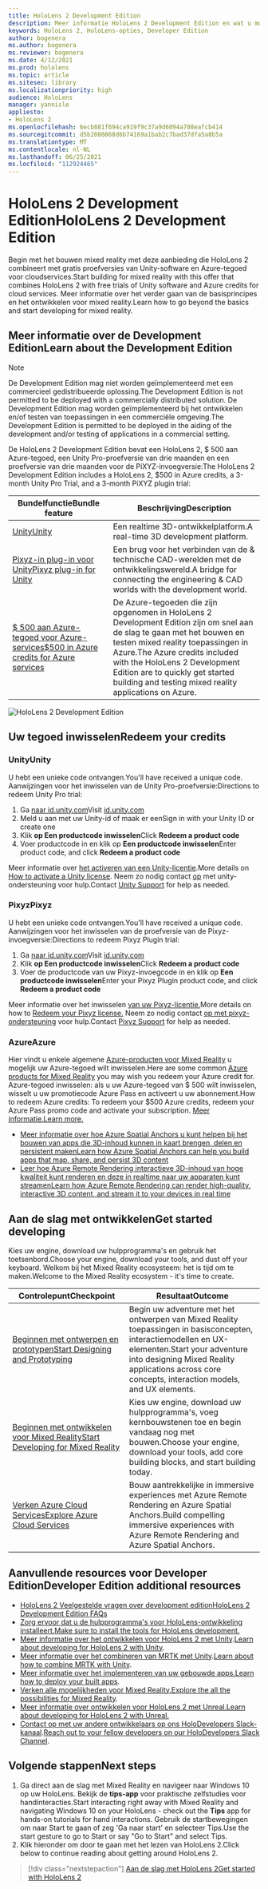 ```yaml
---
title: HoloLens 2 Development Edition
description: Meer informatie HoloLens 2 Development Edition en wat u moet doen nadat u er een van uw eigen hebt.
keywords: HoloLens 2, HoloLens-opties, Developer Edition
author: bogenera
ms.author: bogenera
ms.reviewer: bogenera
ms.date: 4/12/2021
ms.prod: hololens
ms.topic: article
ms.sitesec: library
ms.localizationpriority: high
audience: HoloLens
manager: yannisle
appliesto:
- HoloLens 2
ms.openlocfilehash: 6ecb881f694ca919f9c37a9d6094a708eafcb414
ms.sourcegitcommit: d5b2080868d6b74169a1bab2c7bad37dfa5a8b5a
ms.translationtype: MT
ms.contentlocale: nl-NL
ms.lasthandoff: 06/25/2021
ms.locfileid: "112924465"
---
```

# <a name="hololens-2-development-edition"></a><span data-ttu-id="b9d9e-104">HoloLens 2 Development Edition</span><span class="sxs-lookup"><span data-stu-id="b9d9e-104">HoloLens 2 Development Edition</span></span>

<span data-ttu-id="b9d9e-105">Begin met het bouwen mixed reality met deze aanbieding die HoloLens 2 combineert met gratis proefversies van Unity-software en Azure-tegoed voor cloudservices.</span><span class="sxs-lookup"><span data-stu-id="b9d9e-105">Start building for mixed reality with this offer that combines HoloLens 2 with free trials of Unity software and Azure credits for cloud services.</span></span> <span data-ttu-id="b9d9e-106">Meer informatie over het verder gaan van de basisprincipes en het ontwikkelen voor mixed reality.</span><span class="sxs-lookup"><span data-stu-id="b9d9e-106">Learn how to go beyond the basics and start developing for mixed reality.</span></span>

## <a name="learn-about-the-development-edition"></a><span data-ttu-id="b9d9e-107">Meer informatie over de Development Edition</span><span class="sxs-lookup"><span data-stu-id="b9d9e-107">Learn about the Development Edition</span></span>

> [!NOTE]
> <span data-ttu-id="b9d9e-108">De Development Edition mag niet worden geïmplementeerd met een commercieel gedistribueerde oplossing.</span><span class="sxs-lookup"><span data-stu-id="b9d9e-108">The Development Edition is not permitted to be deployed with a commercially distributed solution.</span></span> <span data-ttu-id="b9d9e-109">De Development Edition mag worden geïmplementeerd bij het ontwikkelen en/of testen van toepassingen in een commerciële omgeving.</span><span class="sxs-lookup"><span data-stu-id="b9d9e-109">The Development Edition is permitted to be deployed in the aiding of the development and/or testing of applications in a commercial setting.</span></span>  

<span data-ttu-id="b9d9e-110">De HoloLens 2 Development Edition bevat een HoloLens 2, $ 500 aan Azure-tegoed, een Unity Pro-proefversie van drie maanden en een proefversie van drie maanden voor de PiXYZ-invoegversie:</span><span class="sxs-lookup"><span data-stu-id="b9d9e-110">The HoloLens 2 Development Edition includes a HoloLens 2, $500 in Azure credits, a 3-month Unity Pro Trial, and a 3-month PiXYZ plugin trial:</span></span>

| <span data-ttu-id="b9d9e-111">Bundelfunctie</span><span class="sxs-lookup"><span data-stu-id="b9d9e-111">Bundle feature</span></span> | <span data-ttu-id="b9d9e-112">Beschrijving</span><span class="sxs-lookup"><span data-stu-id="b9d9e-112">Description</span></span> |
|---|---|
|  [<span data-ttu-id="b9d9e-113">Unity</span><span class="sxs-lookup"><span data-stu-id="b9d9e-113">Unity</span></span>](https://unity.com/) | <span data-ttu-id="b9d9e-114">Een realtime 3D-ontwikkelplatform.</span><span class="sxs-lookup"><span data-stu-id="b9d9e-114">A real-time 3D development platform.</span></span>   |
|  [<span data-ttu-id="b9d9e-115">Pixyz-in plug-in voor Unity</span><span class="sxs-lookup"><span data-stu-id="b9d9e-115">Pixyz plug-in for Unity</span></span>](https://www.pixyz-software.com/plugin/) | <span data-ttu-id="b9d9e-116">Een brug voor het verbinden van de &amp; technische CAD-werelden met de ontwikkelingswereld.</span><span class="sxs-lookup"><span data-stu-id="b9d9e-116">A bridge for connecting the engineering &amp; CAD worlds with the development world.</span></span>   |
| [<span data-ttu-id="b9d9e-117">$ 500 aan Azure-tegoed voor Azure-services</span><span class="sxs-lookup"><span data-stu-id="b9d9e-117">$500 in Azure credits for Azure services</span></span>](https://azure.microsoft.com/resources/) | <span data-ttu-id="b9d9e-118">De Azure-tegoeden die zijn opgenomen in HoloLens 2 Development Edition zijn om snel aan de slag te gaan met het bouwen en testen mixed reality toepassingen in Azure.</span><span class="sxs-lookup"><span data-stu-id="b9d9e-118">The Azure credits included with the HoloLens 2 Development Edition are to quickly get started building and testing mixed reality applications on Azure.</span></span> |

![HoloLens 2 Development Edition](./images/hololens-2-dev-ed.png)

## <a name="redeem-your-credits"></a><span data-ttu-id="b9d9e-120">Uw tegoed inwisselen</span><span class="sxs-lookup"><span data-stu-id="b9d9e-120">Redeem your credits</span></span>

### <a name="unity"></a><span data-ttu-id="b9d9e-121">Unity</span><span class="sxs-lookup"><span data-stu-id="b9d9e-121">Unity</span></span>
<span data-ttu-id="b9d9e-122">U hebt een unieke code ontvangen.</span><span class="sxs-lookup"><span data-stu-id="b9d9e-122">You'll have received a unique code.</span></span> <span data-ttu-id="b9d9e-123">Aanwijzingen voor het inwisselen van de Unity Pro-proefversie:</span><span class="sxs-lookup"><span data-stu-id="b9d9e-123">Directions to redeem Unity Pro trial:</span></span>
1. <span data-ttu-id="b9d9e-124">Ga [naar id.unity.com](http://id.unity.com/)</span><span class="sxs-lookup"><span data-stu-id="b9d9e-124">Visit [id.unity.com](http://id.unity.com/)</span></span>
1. <span data-ttu-id="b9d9e-125">Meld u aan met uw Unity-id of maak er een</span><span class="sxs-lookup"><span data-stu-id="b9d9e-125">Sign in with your Unity ID or create one</span></span>
1. <span data-ttu-id="b9d9e-126">Klik **op Een productcode inwisselen**</span><span class="sxs-lookup"><span data-stu-id="b9d9e-126">Click **Redeem a product code**</span></span>
1. <span data-ttu-id="b9d9e-127">Voer productcode in en klik op **Een productcode inwisselen**</span><span class="sxs-lookup"><span data-stu-id="b9d9e-127">Enter product code, and click **Redeem a product code**</span></span>

<span data-ttu-id="b9d9e-128">Meer informatie over [het activeren van een Unity-licentie](https://support.unity3d.com/hc/articles/211438683-How-do-I-activate-my-license-).</span><span class="sxs-lookup"><span data-stu-id="b9d9e-128">More details on [How to activate a Unity license](https://support.unity3d.com/hc/articles/211438683-How-do-I-activate-my-license-).</span></span> <span data-ttu-id="b9d9e-129">Neem zo nodig contact [op](https://support.unity3d.com/hc) met unity-ondersteuning voor hulp.</span><span class="sxs-lookup"><span data-stu-id="b9d9e-129">Contact [Unity Support](https://support.unity3d.com/hc) for help as needed.</span></span>  

### <a name="pixyz"></a><span data-ttu-id="b9d9e-130">Pixyz</span><span class="sxs-lookup"><span data-stu-id="b9d9e-130">Pixyz</span></span>
<span data-ttu-id="b9d9e-131">U hebt een unieke code ontvangen.</span><span class="sxs-lookup"><span data-stu-id="b9d9e-131">You'll have received a unique code.</span></span> <span data-ttu-id="b9d9e-132">Aanwijzingen voor het inwisselen van de proefversie van de Pixyz-invoegversie:</span><span class="sxs-lookup"><span data-stu-id="b9d9e-132">Directions to redeem Pixyz Plugin trial:</span></span>
1. <span data-ttu-id="b9d9e-133">Ga [naar id.unity.com](http://id.unity.com/)</span><span class="sxs-lookup"><span data-stu-id="b9d9e-133">Visit [id.unity.com](http://id.unity.com/)</span></span>
1. <span data-ttu-id="b9d9e-134">Klik **op Een productcode inwisselen**</span><span class="sxs-lookup"><span data-stu-id="b9d9e-134">Click **Redeem a product code**</span></span>
1. <span data-ttu-id="b9d9e-135">Voer de productcode van uw Pixyz-invoegcode in en klik op **Een productcode inwisselen**</span><span class="sxs-lookup"><span data-stu-id="b9d9e-135">Enter your Pixyz Plugin product code, and click **Redeem a product code**</span></span>

<span data-ttu-id="b9d9e-136">Meer informatie over het inwisselen [van uw Pixyz-licentie.](https://www.pixyz-software.com/documentations/html/2020.1/review/TrialLicense.html)</span><span class="sxs-lookup"><span data-stu-id="b9d9e-136">More details on how to [Redeem your Pixyz license.](https://www.pixyz-software.com/documentations/html/2020.1/review/TrialLicense.html)</span></span> <span data-ttu-id="b9d9e-137">Neem zo nodig contact [op met pixyz-ondersteuning](https://www.pixyz-software.com/support/) voor hulp.</span><span class="sxs-lookup"><span data-stu-id="b9d9e-137">Contact [Pixyz Support](https://www.pixyz-software.com/support/) for help as needed.</span></span>

### <a name="azure"></a><span data-ttu-id="b9d9e-138">Azure</span><span class="sxs-lookup"><span data-stu-id="b9d9e-138">Azure</span></span>
<span data-ttu-id="b9d9e-139">Hier vindt u enkele algemene [Azure-producten voor Mixed Reality](https://azure.microsoft.com/topic/mixed-reality/) u mogelijk uw Azure-tegoed wilt inwisselen.</span><span class="sxs-lookup"><span data-stu-id="b9d9e-139">Here are some common [Azure products for Mixed Reality](https://azure.microsoft.com/topic/mixed-reality/) you may wish you redeem your Azure credit for.</span></span>
<span data-ttu-id="b9d9e-140">Azure-tegoed inwisselen: als u uw Azure-tegoed van $ 500 wilt inwisselen, wisselt u uw promotiecode Azure Pass en activeert u uw abonnement.</span><span class="sxs-lookup"><span data-stu-id="b9d9e-140">How to redeem Azure credits: To redeem your $500 Azure credits, redeem your Azure Pass promo code and activate your subscription.</span></span> [<span data-ttu-id="b9d9e-141">Meer informatie.</span><span class="sxs-lookup"><span data-stu-id="b9d9e-141">Learn more.</span></span>](hololens2-development-edition-faq.md#how-can-i-redeem-my-500-azure-credit)

- [<span data-ttu-id="b9d9e-142">Meer informatie over hoe Azure Spatial Anchors u kunt helpen bij het bouwen van apps die 3D-inhoud kunnen in kaart brengen, delen en persistent maken</span><span class="sxs-lookup"><span data-stu-id="b9d9e-142">Learn how Azure Spatial Anchors can help you build apps that map, share, and persist 3D content</span></span>](https://azure.microsoft.com/services/spatial-anchors/)
- [<span data-ttu-id="b9d9e-143">Leer hoe Azure Remote Rendering interactieve 3D-inhoud van hoge kwaliteit kunt renderen en deze in realtime naar uw apparaten kunt streamen</span><span class="sxs-lookup"><span data-stu-id="b9d9e-143">Learn how Azure Remote Rendering can render high-quality, interactive 3D content, and stream it to your devices in real time</span></span>](https://azure.microsoft.com/services/remote-rendering/)

## <a name="get-started-developing"></a><span data-ttu-id="b9d9e-144">Aan de slag met ontwikkelen</span><span class="sxs-lookup"><span data-stu-id="b9d9e-144">Get started developing</span></span>

<span data-ttu-id="b9d9e-145">Kies uw engine, download uw hulpprogramma's en gebruik het toetsenbord.</span><span class="sxs-lookup"><span data-stu-id="b9d9e-145">Choose your engine, download your tools, and dust off your keyboard.</span></span> <span data-ttu-id="b9d9e-146">Welkom bij het Mixed Reality ecosysteem: het is tijd om te maken.</span><span class="sxs-lookup"><span data-stu-id="b9d9e-146">Welcome to the Mixed Reality ecosystem - it's time to create.</span></span>

|     <span data-ttu-id="b9d9e-147">Controlepunt</span><span class="sxs-lookup"><span data-stu-id="b9d9e-147">Checkpoint</span></span>                              |     <span data-ttu-id="b9d9e-148">Resultaat</span><span class="sxs-lookup"><span data-stu-id="b9d9e-148">Outcome</span></span>                                                                                                                    |
|---------------------------------------------|---------------------------------------------------------------------------------------------------------------------------------|
|     [<span data-ttu-id="b9d9e-149">Beginnen met ontwerpen en prototypen</span><span class="sxs-lookup"><span data-stu-id="b9d9e-149">Start Designing and Prototyping</span></span>](https://docs.microsoft.com/windows/mixed-reality/design/design)         |     <span data-ttu-id="b9d9e-150">Begin uw adventure met het ontwerpen van Mixed Reality toepassingen in basisconcepten, interactiemodellen en UX-elementen.</span><span class="sxs-lookup"><span data-stu-id="b9d9e-150">Start your adventure into designing Mixed Reality applications across core concepts, interaction models, and UX elements.</span></span>     |
|     [<span data-ttu-id="b9d9e-151">Beginnen met ontwikkelen voor Mixed Reality</span><span class="sxs-lookup"><span data-stu-id="b9d9e-151">Start Developing for Mixed Reality</span></span>](https://docs.microsoft.com/windows/mixed-reality/develop/development?tabs=unity)    |     <span data-ttu-id="b9d9e-152">Kies uw engine, download uw hulpprogramma's, voeg kernbouwstenen toe en begin vandaag nog met bouwen.</span><span class="sxs-lookup"><span data-stu-id="b9d9e-152">Choose your engine, download your tools, add core building blocks, and start building today.</span></span>                                  |
|     [<span data-ttu-id="b9d9e-153">Verken Azure Cloud Services</span><span class="sxs-lookup"><span data-stu-id="b9d9e-153">Explore Azure Cloud Services</span></span>](https://docs.microsoft.com/windows/mixed-reality/develop/mixed-reality-cloud-services)            |     <span data-ttu-id="b9d9e-154">Bouw aantrekkelijke in immersive experiences met Azure Remote Rendering en Azure Spatial Anchors.</span><span class="sxs-lookup"><span data-stu-id="b9d9e-154">Build compelling immersive experiences with Azure Remote Rendering and Azure Spatial Anchors.</span></span>                                 |

## <a name="developer-edition-additional-resources"></a><span data-ttu-id="b9d9e-155">Aanvullende resources voor Developer Edition</span><span class="sxs-lookup"><span data-stu-id="b9d9e-155">Developer Edition additional resources</span></span>

- [<span data-ttu-id="b9d9e-156">HoloLens 2 Veelgestelde vragen over development edition</span><span class="sxs-lookup"><span data-stu-id="b9d9e-156">HoloLens 2 Development Edition FAQs</span></span>](hololens2-development-edition-faq.md)
- [<span data-ttu-id="b9d9e-157">Zorg ervoor dat u de hulpprogramma's voor HoloLens-ontwikkeling installeert.</span><span class="sxs-lookup"><span data-stu-id="b9d9e-157">Make sure to install the tools for HoloLens development.</span></span>](https://docs.microsoft.com/windows/mixed-reality/develop/install-the-tools?tabs=unity)
- <span data-ttu-id="b9d9e-158">[Meer informatie over het ontwikkelen voor HoloLens 2 met Unity](https://docs.microsoft.com/windows/mixed-reality/develop/unity/unity-development-overview?tabs=mrtk%2Carr%2Chl2).</span><span class="sxs-lookup"><span data-stu-id="b9d9e-158">[Learn about developing for HoloLens 2 with Unity](https://docs.microsoft.com/windows/mixed-reality/develop/unity/unity-development-overview?tabs=mrtk%2Carr%2Chl2).</span></span>
- <span data-ttu-id="b9d9e-159">[Meer informatie over het combineren van MRTK met Unity](https://docs.microsoft.com/windows/mixed-reality/develop/unity/mrtk-getting-started).</span><span class="sxs-lookup"><span data-stu-id="b9d9e-159">[Learn about how to combine MRTK with Unity](https://docs.microsoft.com/windows/mixed-reality/develop/unity/mrtk-getting-started).</span></span>
- <span data-ttu-id="b9d9e-160">[Meer informatie over het implementeren van uw gebouwde apps.](app-deploy-overview.md)</span><span class="sxs-lookup"><span data-stu-id="b9d9e-160">[Learn how to deploy your built apps](app-deploy-overview.md).</span></span>
- <span data-ttu-id="b9d9e-161">[Verken alle mogelijkheden voor Mixed Reality.](https://docs.microsoft.com/windows/mixed-reality/)</span><span class="sxs-lookup"><span data-stu-id="b9d9e-161">[Explore the all the possibilities for Mixed Reality](https://docs.microsoft.com/windows/mixed-reality/).</span></span>
- [<span data-ttu-id="b9d9e-162">Meer informatie over ontwikkelen voor HoloLens 2 met Unreal.</span><span class="sxs-lookup"><span data-stu-id="b9d9e-162">Learn about developing for HoloLens 2 with Unreal.</span></span>](https://docs.microsoft.com/windows/mixed-reality/develop/unreal/unreal-development-overview?tabs=mrtk%2Casa)
- <span data-ttu-id="b9d9e-163">[Contact op met uw andere ontwikkelaars op ons HoloDevelopers Slack-kanaal](https://holodevelopersslack.azurewebsites.net/).</span><span class="sxs-lookup"><span data-stu-id="b9d9e-163">[Reach out to your fellow developers on our HoloDevelopers Slack Channel](https://holodevelopersslack.azurewebsites.net/).</span></span>

## <a name="next-steps"></a><span data-ttu-id="b9d9e-164">Volgende stappen</span><span class="sxs-lookup"><span data-stu-id="b9d9e-164">Next steps</span></span>

1. <span data-ttu-id="b9d9e-165">Ga direct aan de slag met Mixed Reality en navigeer naar Windows 10 op uw HoloLens. Bekijk de **tips-app** voor praktische zelfstudies voor handinteracties.</span><span class="sxs-lookup"><span data-stu-id="b9d9e-165">Start interacting right away with Mixed Reality and navigating Windows 10 on your HoloLens - check out the **Tips** app for hands-on tutorials for hand interactions.</span></span> <span data-ttu-id="b9d9e-166">Gebruik de startbewegingen om naar Start te gaan of zeg 'Ga naar start' en selecteer Tips.</span><span class="sxs-lookup"><span data-stu-id="b9d9e-166">Use the start gesture to go to Start or say "Go to Start" and select Tips.</span></span>
1. <span data-ttu-id="b9d9e-167">Klik hieronder om door te gaan met het lezen van HoloLens 2.</span><span class="sxs-lookup"><span data-stu-id="b9d9e-167">Click below to continue reading about getting around HoloLens 2.</span></span>

> [!div class="nextstepaction"]
> [<span data-ttu-id="b9d9e-168">Aan de slag met HoloLens 2</span><span class="sxs-lookup"><span data-stu-id="b9d9e-168">Get started with HoloLens 2</span></span>](hololens2-basic-usage.md)
